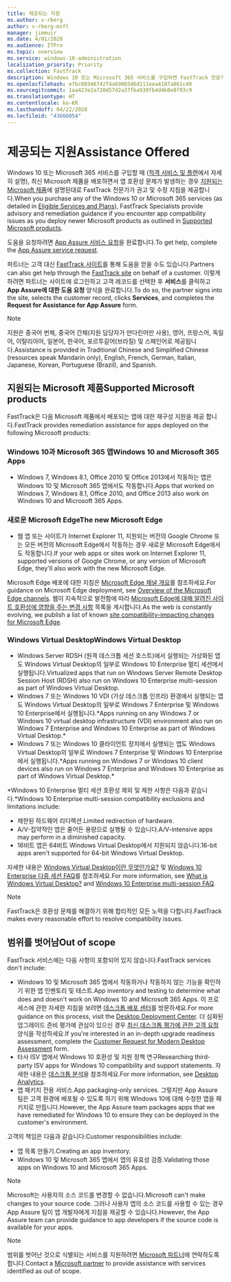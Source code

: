```yaml
---
title: 제공되는 지원
ms.author: v-rberg
author: v-rberg-msft
manager: jimmuir
ms.date: 4/01/2020
ms.audience: ITPro
ms.topic: overview
ms.service: windows-10-administration
localization_priority: Priority
ms.collection: FastTrack
description: Windows 10 또는 Microsoft 365 서비스를 구입하면 FastTrack 전문가가 Windows 10 및 Microsoft 365 앱을 배포하고 추가 비용 없이(적격 구독을 사용할 경우) 최신 상태로 유지하기 위한 권고 및 수정 지침을 제공합니다.
ms.openlocfilehash: e7bc00346742f4a69865d6d111eea4187a861c40
ms.sourcegitcommit: 1aa423e2a720d57d2a37fba930fb4d4b0e8f93c9
ms.translationtype: HT
ms.contentlocale: ko-KR
ms.lasthandoff: 04/22/2020
ms.locfileid: "43666054"
---
```

# <a name="assistance-offered"></a><span data-ttu-id="9ef30-103">제공되는 지원</span><span class="sxs-lookup"><span data-stu-id="9ef30-103">Assistance Offered</span></span>  

<span data-ttu-id="9ef30-104">Windows 10 또는 Microsoft 365 서비스를 구입할 때 ([적격 서비스 및 플랜](M365-eligible-services-and-plans.md)에서 자세히 설명), 최신 Microsoft 제품을 배포하면서 앱 호환성 문제가 발생하는 경우 [지원되는 Microsoft 제품](#supported-microsoft-products)에 설명된대로 FastTrack 전문가가 권고 및 수정 지침을 제공합니다.</span><span class="sxs-lookup"><span data-stu-id="9ef30-104">When you purchase any of the Windows 10 or Microsoft 365 services (as detailed in [Eligible Services and Plans](M365-eligible-services-and-plans.md)), FastTrack Specialists provide advisory and remediation guidance if you encounter app compatibility issues as you deploy newer Microsoft products as outlined in [Supported Microsoft products](#supported-microsoft-products).</span></span>

<span data-ttu-id="9ef30-105">도움을 요청하려면 [App Assure 서비스 요청](https://go.microsoft.com/fwlink/?linkid=2022721)을 완료합니다.</span><span class="sxs-lookup"><span data-stu-id="9ef30-105">To get help, complete the [App Assure service request](https://go.microsoft.com/fwlink/?linkid=2022721).</span></span>

<span data-ttu-id="9ef30-106">파트너는 고객 대신 [FastTrack 사이트](https://go.microsoft.com/fwlink/?linkid=780698)를 통해 도움을 얻을 수도 있습니다.</span><span class="sxs-lookup"><span data-stu-id="9ef30-106">Partners can also get help through the [FastTrack site](https://go.microsoft.com/fwlink/?linkid=780698) on behalf of a customer.</span></span> <span data-ttu-id="9ef30-107">이렇게 하려면 파트너는 사이트에 로그인하고 고객 레코드를 선택한 후 **서비스**를 클릭하고 **App Assure에 대한 도움 요청** 양식을 완료합니다.</span><span class="sxs-lookup"><span data-stu-id="9ef30-107">To do so, the partner signs into the site, selects the customer record, clicks **Services**, and completes the **Request for Assistance for App Assure** form.</span></span>

> [!NOTE]
> <span data-ttu-id="9ef30-108">지원은 중국어 번체, 중국어 간체(지원 담당자가 만다린어만 사용), 영어, 프랑스어, 독일어, 이탈리아어, 일본어, 한국어, 포르투갈어(브라질) 및 스페인어로 제공됩니다.</span><span class="sxs-lookup"><span data-stu-id="9ef30-108">Assistance is provided in Traditional Chinese and Simplified Chinese (resources speak Mandarin only), English, French, German, Italian, Japanese, Korean, Portuguese (Brazil), and Spanish.</span></span> 

## <a name="supported-microsoft-products"></a><span data-ttu-id="9ef30-109">지원되는 Microsoft 제품</span><span class="sxs-lookup"><span data-stu-id="9ef30-109">Supported Microsoft products</span></span>

<span data-ttu-id="9ef30-110">FastTrack은 다음 Microsoft 제품에서 배포되는 앱에 대한 재구성 지원을 제공 합니다.</span><span class="sxs-lookup"><span data-stu-id="9ef30-110">FastTrack provides remediation assistance for apps deployed on the following Microsoft products:</span></span>

### <a name="windows-10-and-microsoft-365-apps"></a><span data-ttu-id="9ef30-111">Windows 10과 Microsoft 365 앱</span><span class="sxs-lookup"><span data-stu-id="9ef30-111">Windows 10 and Microsoft 365 Apps</span></span>

- <span data-ttu-id="9ef30-112">Windows 7, Windows 8.1, Office 2010 및 Office 2013에서 작동하는 앱은 Windows 10 및 Microsoft 365 앱에서도 작동합니다.</span><span class="sxs-lookup"><span data-stu-id="9ef30-112">Apps that worked on Windows 7, Windows 8.1, Office 2010, and Office 2013 also work on Windows 10 and Microsoft 365 Apps.</span></span>

### <a name="the-new-microsoft-edge"></a><span data-ttu-id="9ef30-113">새로운 Microsoft Edge</span><span class="sxs-lookup"><span data-stu-id="9ef30-113">The new Microsoft Edge</span></span>

- <span data-ttu-id="9ef30-114">웹 앱 또는 사이트가 Internet Explorer 11, 지원되는 버전의 Google Chrome 또는 모든 버전의 Microsoft Edge에서 작동하는 경우 새로운 Microsoft Edge에서도 작동합니다.</span><span class="sxs-lookup"><span data-stu-id="9ef30-114">If your web apps or sites work on Internet Explorer 11, supported versions of Google Chrome, or any version of Microsoft Edge, they'll also work with the new Microsoft Edge.</span></span>

<span data-ttu-id="9ef30-115">Microsoft Edge 배포에 대한 지침은 [Microsoft Edge 채널 개요](https://docs.microsoft.com/DeployEdge/microsoft-edge-channels)를 참조하세요.</span><span class="sxs-lookup"><span data-stu-id="9ef30-115">For guidance on Microsoft Edge deployment, see [Overview of the Microsoft Edge channels](https://docs.microsoft.com/DeployEdge/microsoft-edge-channels).</span></span> <span data-ttu-id="9ef30-116">웹이 지속적으로 발전함에 따라 [Microsoft Edge에 대해 알려진 사이트 호환성에 영향을 주는 변경 사항](https://docs.microsoft.com/microsoft-edge/web-platform/site-impacting-changes) 목록을 게시합니다.</span><span class="sxs-lookup"><span data-stu-id="9ef30-116">As the web is constantly evolving, we publish a list of known [site compatibility-impacting changes for Microsoft Edge](https://docs.microsoft.com/microsoft-edge/web-platform/site-impacting-changes).</span></span>

### <a name="windows-virtual-desktop"></a><span data-ttu-id="9ef30-117">Windows Virtual Desktop</span><span class="sxs-lookup"><span data-stu-id="9ef30-117">Windows Virtual Desktop</span></span>

- <span data-ttu-id="9ef30-118">Windows Server RDSH (원격 데스크톱 세션 호스트)에서 실행되는 가상화된 앱도 Windows Virtual Desktop의 일부로 Windows 10 Enterprise 멀티 세션에서 실행됩니다.</span><span class="sxs-lookup"><span data-stu-id="9ef30-118">Virtualized apps that run on Windows Server Remote Desktop Session Host (RDSH) also run on Windows 10 Enterprise multi-session as part of Windows Virtual Desktop.</span></span>
- <span data-ttu-id="9ef30-119">Windows 7 또는 Windows 10 VDI (가상 데스크톱 인프라) 환경에서 실행되는 앱도 Windows Virtual Desktop의 일부로 Windows 7 Enterprise 및 Windows 10 Enterprise에서 실행됩니다.\*</span><span class="sxs-lookup"><span data-stu-id="9ef30-119">Apps running on any Windows 7 or Windows 10 virtual desktop infrastructure (VDI) environment also run on Windows 7 Enterprise and Windows 10 Enterprise as part of Windows Virtual Desktop.\*</span></span>
- <span data-ttu-id="9ef30-120">Windows 7 또는 Windows 10 클라이언트 장치에서 실행되는 앱도 Windows Virtual Desktop의 일부로 Windows 7 Enterprise 및 Windows 10 Enterprise에서 실행됩니다.\*</span><span class="sxs-lookup"><span data-stu-id="9ef30-120">Apps running on Windows 7 or Windows 10 client devices also run on Windows 7 Enterprise and Windows 10 Enterprise as part of Windows Virtual Desktop.\*</span></span>

<span data-ttu-id="9ef30-121">\*Windows 10 Enterprise 멀티 세션 호환성 제외 및 제한 사항은 다음과 같습니다.</span><span class="sxs-lookup"><span data-stu-id="9ef30-121">\*Windows 10 Enterprise multi-session compatibility exclusions and limitations include:</span></span>
- <span data-ttu-id="9ef30-122">제한된 하드웨어 리디렉션.</span><span class="sxs-lookup"><span data-stu-id="9ef30-122">Limited redirection of hardware.</span></span>
- <span data-ttu-id="9ef30-123">A/V-집약적인 앱은 줄어든 용량으로 실행될 수 있습니다.</span><span class="sxs-lookup"><span data-stu-id="9ef30-123">A/V-intensive apps may perform in a diminished capacity.</span></span>
- <span data-ttu-id="9ef30-124">16비트 앱은 64비트 Windows Virtual Desktop에서 지원되지 않습니다.</span><span class="sxs-lookup"><span data-stu-id="9ef30-124">16-bit apps aren't supported for 64-bit Windows Virtual Desktop.</span></span>

<span data-ttu-id="9ef30-125">자세한 내용은 [Windows Virtual Desktop이란 무엇인가요?](https://docs.microsoft.com/azure/virtual-desktop/overview) 및 [Windows 10 Enterprise 다중 세션 FAQ](https://docs.microsoft.com/azure/virtual-desktop/windows-10-multisession-faq)를 참조하세요.</span><span class="sxs-lookup"><span data-stu-id="9ef30-125">For more information, see [What is Windows Virtual Desktop?](https://docs.microsoft.com/azure/virtual-desktop/overview) and [Windows 10 Enterprise multi-session FAQ](https://docs.microsoft.com/azure/virtual-desktop/windows-10-multisession-faq).</span></span>

> [!NOTE]
> <span data-ttu-id="9ef30-126">FastTrack은 호환성 문제를 해결하기 위해 합리적인 모든 노력을 다합니다.</span><span class="sxs-lookup"><span data-stu-id="9ef30-126">FastTrack makes every reasonable effort to resolve compatibility issues.</span></span> 

## <a name="out-of-scope"></a><span data-ttu-id="9ef30-127">범위를 벗어남</span><span class="sxs-lookup"><span data-stu-id="9ef30-127">Out of scope</span></span>

<span data-ttu-id="9ef30-128">FastTrack 서비스에는 다음 사항이 포함되어 있지 않습니다.</span><span class="sxs-lookup"><span data-stu-id="9ef30-128">FastTrack services don't include:</span></span>
- <span data-ttu-id="9ef30-129">Windows 10 및 Microsoft 365 앱에서 작동하거나 작동하지 않는 기능을 확인하기 위한 앱 인벤토리 및 테스트.</span><span class="sxs-lookup"><span data-stu-id="9ef30-129">App inventory and testing to determine what does and doesn't work on Windows 10 and Microsoft 365 Apps.</span></span> <span data-ttu-id="9ef30-130">이 프로세스에 관한 자세한 지침을 보려면 [데스크톱 배포 센터](https://go.microsoft.com/fwlink/?linkid=2080140)를 방문하세요.</span><span class="sxs-lookup"><span data-stu-id="9ef30-130">For more guidance on this process, visit the [Desktop Deployment Center](https://go.microsoft.com/fwlink/?linkid=2080140).</span></span> <span data-ttu-id="9ef30-131">더 심화된 업그레이드 준비 평가에 관심이 있으신 경우 [최신 데스크톱 평가에 관한 고객 요청](https://go.microsoft.com/fwlink/?linkid=2053818) 양식을 작성하세요.</span><span class="sxs-lookup"><span data-stu-id="9ef30-131">If you're interested in an in-depth upgrade readiness assessment, complete the [Customer Request for Modern Desktop Assessment](https://go.microsoft.com/fwlink/?linkid=2053818) form.</span></span>
- <span data-ttu-id="9ef30-132">타사 ISV 앱에서 Windows 10 호환성 및 지원 정책 연구</span><span class="sxs-lookup"><span data-stu-id="9ef30-132">Researching third-party ISV apps for Windows 10 compatibility and support statements.</span></span> <span data-ttu-id="9ef30-133">자세한 내용은 [데스크톱 분석](https://docs.microsoft.com/sccm/desktop-analytics/overview)을 참조하세요.</span><span class="sxs-lookup"><span data-stu-id="9ef30-133">For more information, see [Desktop Analytics](https://docs.microsoft.com/sccm/desktop-analytics/overview).</span></span>
- <span data-ttu-id="9ef30-134">앱 패키지 전용 서비스.</span><span class="sxs-lookup"><span data-stu-id="9ef30-134">App packaging-only services.</span></span> <span data-ttu-id="9ef30-135">그렇지만 App Assure 팀은 고객 환경에 배포될 수 있도록 하기 위해 WIndows 10에 대해 수정한 앱을 패키지로 만듭니다.</span><span class="sxs-lookup"><span data-stu-id="9ef30-135">However, the App Assure team packages apps that we have remediated for Windows 10 to ensure they can be deployed in the customer's environment.</span></span>

<span data-ttu-id="9ef30-136">고객의 책임은 다음과 같습니다:</span><span class="sxs-lookup"><span data-stu-id="9ef30-136">Customer responsibilities include:</span></span>
- <span data-ttu-id="9ef30-137">앱 목록 만들기.</span><span class="sxs-lookup"><span data-stu-id="9ef30-137">Creating an app inventory.</span></span>
- <span data-ttu-id="9ef30-138">Windows 10 및 Microsoft 365 앱에서 앱의 유효성 검증.</span><span class="sxs-lookup"><span data-stu-id="9ef30-138">Validating those apps on Windows 10 and Microsoft 365 Apps.</span></span>

> [!NOTE]
> <span data-ttu-id="9ef30-139">Microsoft는 사용자의 소스 코드를 변경할 수 없습니다.</span><span class="sxs-lookup"><span data-stu-id="9ef30-139">Microsoft can't make changes to your source code.</span></span> <span data-ttu-id="9ef30-140">그러나 사용자 앱의 소스 코드를 사용할 수 있는 경우 App Assure 팀이 앱 개발자에게 지침을 제공할 수 있습니다.</span><span class="sxs-lookup"><span data-stu-id="9ef30-140">However, the App Assure team can provide guidance to app developers if the source code is available for your apps.</span></span>

> [!NOTE]
> <span data-ttu-id="9ef30-141">범위를 벗어난 것으로 식별되는 서비스를 지원하려면 [Microsoft 파트너](https://go.microsoft.com/fwlink/?linkid=2080150)에 연락하도록 합니다.</span><span class="sxs-lookup"><span data-stu-id="9ef30-141">Contact a [Microsoft partner](https://go.microsoft.com/fwlink/?linkid=2080150) to provide assistance with services identified as out of scope.</span></span>



